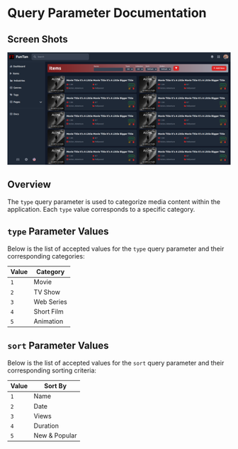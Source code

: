 # Query Parameter Documentation

## Screen Shots
<img src="public/md/s1.png" alt="Screenshot" width="">

## Overview
The `type` query parameter is used to categorize media content within the application. Each `type` value corresponds to a specific category.

## `type` Parameter Values
Below is the list of accepted values for the `type` query parameter and their corresponding categories:

| Value | Category             |
|-------|-----------------------|
| `1`   | Movie                |
| `2`   | TV Show              |
| `3`   | Web Series           |
| `4`   | Short Film           |
| `5`   | Animation            |

## `sort` Parameter Values
Below is the list of accepted values for the `sort` query parameter and their corresponding sorting criteria:

| Value | Sort By           |
|-------|-------------------|
| `1`   | Name              |
| `2`   | Date              |
| `3`   | Views             |
| `4`   | Duration          |
| `5`   | New & Popular     |

